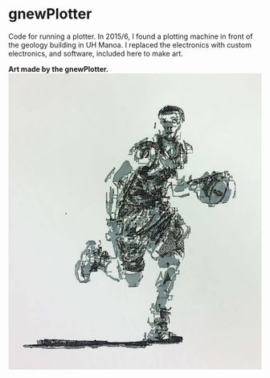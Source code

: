 # gnewPlotter
Code for running a plotter. In 2015/6, I found a plotting machine in front of the geology building in UH Manoa. I replaced the electronics with custom electronics, and software, included here to make art.

**Art made by the gnewPlotter.**
![Art](IMG_0047.JPG)

